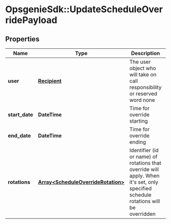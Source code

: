 # OpsgenieSdk::UpdateScheduleOverridePayload

## Properties
Name | Type | Description | Notes
------------ | ------------- | ------------- | -------------
**user** | [**Recipient**](Recipient.md) | The user object who will take on call responsibility or reserved word none | 
**start_date** | **DateTime** | Time for override starting | 
**end_date** | **DateTime** | Time for override ending | 
**rotations** | [**Array&lt;ScheduleOverrideRotation&gt;**](ScheduleOverrideRotation.md) | Identifier (id or name) of rotations that override will apply. When it&#39;s set, only specified schedule rotations will be overridden | [optional] 


